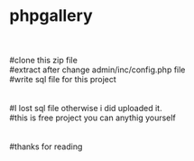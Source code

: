 # phpgallery
<br><br>
#clone this zip file <br>
#extract after change admin/inc/config.php file<br>
#write sql file for this project <br>
<br><br>
#I lost sql file otherwise i did uploaded it.<br>
#this is free project you can anythig yourself<br>
<br><br>
#thanks for reading
